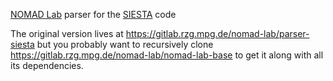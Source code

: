 [NOMAD Lab](http://nomad-lab.eu) parser for the [SIESTA](http://departments.icmab.es/leem/siesta/) code

The original version lives at
    https://gitlab.rzg.mpg.de/nomad-lab/parser-siesta
but you probably want to recursively clone
    https://gitlab.rzg.mpg.de/nomad-lab/nomad-lab-base
to get it along with all its dependencies.
